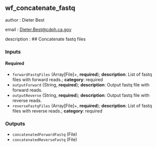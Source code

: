 
## wf_concatenate_fastq

author
: Dieter Best

email
: Dieter.Best@cdph.ca.gov

description
: ## Concatenate fastq files

### Inputs

#### Required

  * `forwardFastqFiles` (Array[File]+, **required**); **description**: List of fastq files with forward reads.; **category**: required
  * `outputForward` (String, **required**); **description**: Output fastq file with forward reads.
  * `outputReverse` (String, **required**); **description**: Output fastq file with reverse reads.
  * `reverseFastqFiles` (Array[File]+, **required**); **description**: List of fastq files with reverse reads.; **category**: required

### Outputs

  * `concatenatedForwardFastq` (File)
  * `concatenatedReverseFastq` (File)
